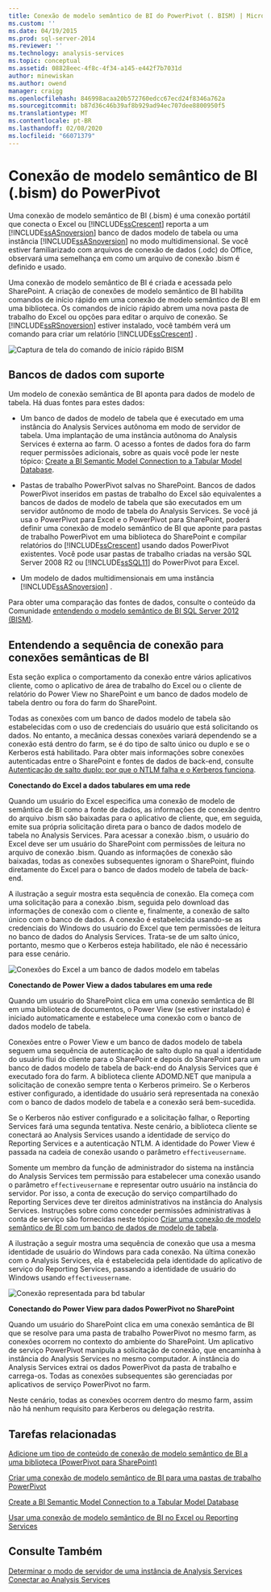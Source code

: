 ```yaml
---
title: Conexão de modelo semântico de BI do PowerPivot (. BISM) | Microsoft Docs
ms.custom: ''
ms.date: 04/19/2015
ms.prod: sql-server-2014
ms.reviewer: ''
ms.technology: analysis-services
ms.topic: conceptual
ms.assetid: 08828eec-4f8c-4f34-a145-e442f7b7031d
author: minewiskan
ms.author: owend
manager: craigg
ms.openlocfilehash: 846998acaa20b572760edcc67ecd24f8346a762a
ms.sourcegitcommit: b87d36c46b39af8b929ad94ec707dee8800950f5
ms.translationtype: MT
ms.contentlocale: pt-BR
ms.lasthandoff: 02/08/2020
ms.locfileid: "66071379"
---
```

# <a name="powerpivot-bi-semantic-model-connection-bism"></a>Conexão de modelo semântico de BI (.bism) do PowerPivot
  Uma conexão de modelo semântico de BI (.bism) é uma conexão portátil que conecta o Excel ou [!INCLUDE[ssCrescent](../../includes/sscrescent-md.md)] reporta a um [!INCLUDE[ssASnoversion](../../includes/ssasnoversion-md.md)] banco de dados modelo de tabela ou uma instância [!INCLUDE[ssASnoversion](../../includes/ssasnoversion-md.md)] no modo multidimensional. Se você estiver familiarizado com arquivos de conexão de dados (.odc) do Office, observará uma semelhança em como um arquivo de conexão .bism é definido e usado.  
  
 Uma conexão de modelo semântico de BI é criada e acessada pelo SharePoint. A criação de conexões de modelo semântico de BI habilita comandos de início rápido em uma conexão de modelo semântico de BI em uma biblioteca. Os comandos de início rápido abrem uma nova pasta de trabalho do Excel ou opções para editar o arquivo de conexão. Se [!INCLUDE[ssRSnoversion](../../includes/ssrsnoversion-md.md)] estiver instalado, você também verá um comando para criar um relatório [!INCLUDE[ssCrescent](../../includes/sscrescent-md.md)] .  
  
 ![Captura de tela do comando de início rápido BISM](../media/ssas-bism-quicklaunch.gif "Captura de tela do comando de início rápido BISM")  
  
##  <a name="bkmk_prereq"></a>Bancos de dados com suporte  
 Um modelo de conexão semântica de BI aponta para dados de modelo de tabela. Há duas fontes para estes dados:  
  
-   Um banco de dados de modelo de tabela que é executado em uma instância do Analysis Services autônoma em modo de servidor de tabela. Uma implantação de uma instância autônoma do Analysis Services é externa ao farm. O acesso a fontes de dados fora do farm requer permissões adicionais, sobre as quais você pode ler neste tópico: [Create a BI Semantic Model Connection to a Tabular Model Database](create-a-bi-semantic-model-connection-to-a-tabular-model-database.md).  
  
-   Pastas de trabalho PowerPivot salvas no SharePoint. Bancos de dados PowerPivot inseridos em pastas de trabalho do Excel são equivalentes a bancos de dados de modelo de tabela que são executados em um servidor autônomo de modo de tabela do Analysis Services. Se você já usa o PowerPivot para Excel e o PowerPivot para SharePoint, poderá definir uma conexão de modelo semântico de BI que aponte para pastas de trabalho PowerPivot em uma biblioteca do SharePoint e compilar relatórios do [!INCLUDE[ssCrescent](../../includes/sscrescent-md.md)] usando dados PowerPivot existentes.  Você pode usar pastas de trabalho criadas na versão SQL Server 2008 R2 ou [!INCLUDE[ssSQL11](../../includes/sssql11-md.md)] do PowerPivot para Excel.  
  
-   Um modelo de dados multidimensionais em uma instância [!INCLUDE[ssASnoversion](../../includes/ssasnoversion-md.md)] .  
  
 Para obter uma comparação das fontes de dados, consulte o conteúdo da Comunidade [entendendo o modelo semântico de BI SQL Server 2012 (BISM)](http://www.mssqltips.com/sqlservertip/2818/understanding-the-sql-server-2012-bi-semantic-model-bism/).  
  
## <a name="understanding-the-connection-sequence-for-bi-semantic-connections"></a>Entendendo a sequência de conexão para conexões semânticas de BI  
 Esta seção explica o comportamento da conexão entre vários aplicativos cliente, como o aplicativo de área de trabalho do Excel ou o cliente de relatório do Power View no SharePoint e um banco de dados modelo de tabela dentro ou fora do farm do SharePoint.  
  
 Todas as conexões com um banco de dados modelo de tabela são estabelecidas com o uso de credenciais do usuário que está solicitando os dados. No entanto, a mecânica dessas conexões variará dependendo se a conexão está dentro do farm, se é do tipo de salto único ou duplo e se o Kerberos está habilitado. Para obter mais informações sobre conexões autenticadas entre o SharePoint e fontes de dados de back-end, consulte [Autenticação de salto duplo: por que o NTLM falha e o Kerberos funciona](https://go.microsoft.com/fwlink/?LinkId=237137).  
  
 **Conectando do Excel a dados tabulares em uma rede**  
  
 Quando um usuário do Excel especifica uma conexão de modelo de semântica de BI como a fonte de dados, as informações de conexão dentro do arquivo .bism são baixadas para o aplicativo de cliente, que, em seguida, emite sua própria solicitação direta para o banco de dados modelo de tabela no Analysis Services. Para acessar a conexão .bism, o usuário do Excel deve ser um usuário do SharePoint com permissões de leitura no arquivo de conexão .bism. Quando as informações de conexão são baixadas, todas as conexões subsequentes ignoram o SharePoint, fluindo diretamente do Excel para o banco de dados modelo de tabela de back-end.  
  
 A ilustração a seguir mostra esta sequência de conexão. Ela começa com uma solicitação para a conexão .bism, seguida pelo download das informações de conexão com o cliente e, finalmente, a conexão de salto único com o banco de dados. A conexão é estabelecida usando-se as credenciais do Windows do usuário do Excel que tem permissões de leitura no banco de dados do Analysis Services. Trata-se de um salto único, portanto, mesmo que o Kerberos esteja habilitado, ele não é necessário para esse cenário.  
  
 ![Conexões do Excel a um banco de dados modelo em tabelas](../media/ssas-powerpivotbismconnection-1.gif "Conexões do Excel a um banco de dados modelo em tabelas")  
  
 **Conectando de Power View a dados tabulares em uma rede**  
  
 Quando um usuário do SharePoint clica em uma conexão semântica de BI em uma biblioteca de documentos, o Power View (se estiver instalado) é iniciado automaticamente e estabelece uma conexão com o banco de dados modelo de tabela.  
  
 Conexões entre o Power View e um banco de dados modelo de tabela seguem uma sequência de autenticação de salto duplo na qual a identidade do usuário flui do cliente para o SharePoint e depois do SharePoint para um banco de dados modelo de tabela de back-end do Analysis Services que é executado fora do farm. A biblioteca cliente ADOMD.NET que manipula a solicitação de conexão sempre tenta o Kerberos primeiro. Se o Kerberos estiver configurado, a identidade do usuário será representada na conexão com o banco de dados modelo de tabela e a conexão será bem-sucedida.  
  
 Se o Kerberos não estiver configurado e a solicitação falhar, o Reporting Services fará uma segunda tentativa. Neste cenário, a biblioteca cliente se conectará ao Analysis Services usando a identidade de serviço do Reporting Services e a autenticação NTLM. A identidade do Power View é passada na cadeia de conexão usando o parâmetro `effectiveusername`.  
  
 Somente um membro da função de administrador do sistema na instância do Analysis Services tem permissão para estabelecer uma conexão usando o parâmetro `effectiveusername` e representar outro usuário na instância do servidor. Por isso, a conta de execução do serviço compartilhado do Reporting Services deve ter direitos administrativos na instância do Analysis Services.  Instruções sobre como conceder permissões administrativas à conta de serviço são fornecidas neste tópico [Criar uma conexão de modelo semântico de BI com um banco de dados de modelo de tabela](create-a-bi-semantic-model-connection-to-a-tabular-model-database.md).  
  
 A ilustração a seguir mostra uma sequência de conexão que usa a mesma identidade de usuário do Windows para cada conexão. Na última conexão com o Analysis Services, ela é estabelecida pela identidade do aplicativo de serviço do Reporting Services, passando a identidade de usuário do Windows usando `effectiveusername`.  
  
 ![Conexão representada para bd tabular](../media/ssas-powerpivotbismconnection-2.gif "Conexão representada para bd tabular")  
  
 **Conectando do Power View para dados PowerPivot no SharePoint**  
  
 Quando um usuário do SharePoint clica em uma conexão semântica de BI que se resolve para uma pasta de trabalho PowerPivot no mesmo farm, as conexões ocorrem no contexto do ambiente do SharePoint. Um aplicativo de serviço PowerPivot manipula a solicitação de conexão, que encaminha à instância do Analysis Services no mesmo computador. A instância do Analysis Services extrai os dados PowerPivot da pasta de trabalho e carrega-os. Todas as conexões subsequentes são gerenciadas por aplicativos de serviço PowerPivot no farm.  
  
 Neste cenário, todas as conexões ocorrem dentro do mesmo farm, assim não há nenhum requisito para Kerberos ou delegação restrita.  
  
##  <a name="bkmk_rel"></a> Tarefas relacionadas  
 [Adicione um tipo de conteúdo de conexão de modelo semântico de BI a uma biblioteca &#40;PowerPivot para SharePoint&#41;](add-bi-semantic-model-connection-content-type-to-library.md)  
  
 [Criar uma conexão de modelo semântico de BI para uma pastas de trabalho PowerPivot](create-a-bi-semantic-model-connection-to-a-power-pivot-workbook.md)  
  
 [Create a BI Semantic Model Connection to a Tabular Model Database](create-a-bi-semantic-model-connection-to-a-tabular-model-database.md)  
  
 [Usar uma conexão de modelo semântico de BI no Excel ou Reporting Services](use-a-bi-semantic-model-connection-in-excel-or-reporting-services.md)  
  
## <a name="see-also"></a>Consulte Também  
 [Determinar o modo de servidor de uma instância de Analysis Services](../instances/determine-the-server-mode-of-an-analysis-services-instance.md)   
 [Conectar ao Analysis Services](../instances/connect-to-analysis-services.md)  
  
  
